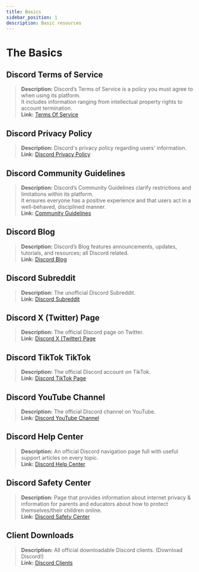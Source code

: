 ```yaml
---
title: Basics
sidebar_position: 1
description: Basic resources
---
```


# The Basics

## Discord Terms of Service

> **Description:** Discord’s Terms of Service is a policy you must agree to when using its platform.   <br/>
It includes information ranging from intellectual property rights to account termination.   <br/>
**Link:** [Terms Of Service](https://dis.gd/terms)

## Discord Privacy Policy

> **Description:** Discord's privacy policy regarding users' information.  <br/>
**Link:** [Discord Privacy Policy](https://discord.com/privacy)

## Discord Community Guidelines

> **Description:** Discord’s Community Guidelines clarify restrictions and limitations within its platform.   <br/>
It ensures everyone has a positive experience and that users act in a well-behaved, disciplined manner.   <br/>
**Link:** [Community Guidelines](https://dis.gd/guidelines)

## Discord Blog

> **Description:** Discord’s Blog features announcements, updates, tutorials, and resources; all Discord related.   <br/>
**Link:** [Discord Blog](https://discord.com/blog)

## Discord Subreddit

> **Description:** The unofficial Discord Subreddit.   <br/>
**Link:** [Discord Subreddit](https://www.reddit.com/r/discordapp/)

## Discord X (Twitter) Page

> **Description:** The official Discord page on Twitter.   <br/>
**Link:** [Discord X (Twitter) Page](https://x.com/discord)

## Discord TikTok TikTok
> __Description:__ The official Discord account on TikTok.   <br/>
__Link:__ [Discord TikTok Page](https://tiktok.com/@discord)

## Discord YouTube Channel

> **Description:** The official Discord channel on YouTube.   <br/>
**Link:** [Discord YouTube Channel](https://www.youtube.com/c/discord)

## Discord Help Center

> **Description:** An official Discord navigation page full with useful support articles on every topic.   <br/>
**Link:** [Discord Help Center](https://support.discord.com)

## Discord Safety Center

> **Description:** Page that provides information about internet privacy & information for parents and educators about how to protect themselves/their children online.  <br/>
**Link:** [Discord Safety Center](https://discord.com/safety)

## Client Downloads

> **Description:** All official downloadable Discord clients. (Download Discord!)   <br/>
**Link:** [Discord Clients](https://discord.com/download)
